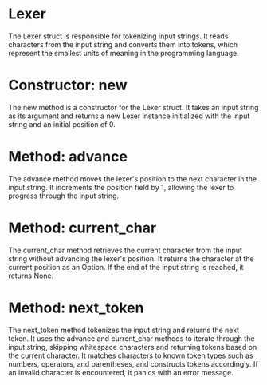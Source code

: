# Lexer
The Lexer struct is responsible for tokenizing input strings. It reads characters from the input string and converts them into tokens, which represent the smallest units of meaning in the programming language.

# Constructor: new
The new method is a constructor for the Lexer struct. It takes an input string as its argument and returns a new Lexer instance initialized with the input string and an initial position of 0.

# Method: advance
The advance method moves the lexer's position to the next character in the input string. It increments the position field by 1, allowing the lexer to progress through the input string.

# Method: current_char
The current_char method retrieves the current character from the input string without advancing the lexer's position. It returns the character at the current position as an Option<char>. If the end of the input string is reached, it returns None.

# Method: next_token
The next_token method tokenizes the input string and returns the next token. It uses the advance and current_char methods to iterate through the input string, skipping whitespace characters and returning tokens based on the current character. It matches characters to known token types such as numbers, operators, and parentheses, and constructs tokens accordingly. If an invalid character is encountered, it panics with an error message.